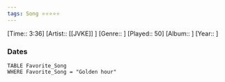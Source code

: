 ```yaml
---
tags: Song ⭐⭐⭐⭐⭐ 
---
```

[Time:: 3:36]
[Artist:: [[JVKE]] ]
[Genre:: ]
[Played:: 50]
[Album:: ]
[Year:: ]
### Dates
````dataview
TABLE Favorite_Song
WHERE Favorite_Song = "Golden hour"
````